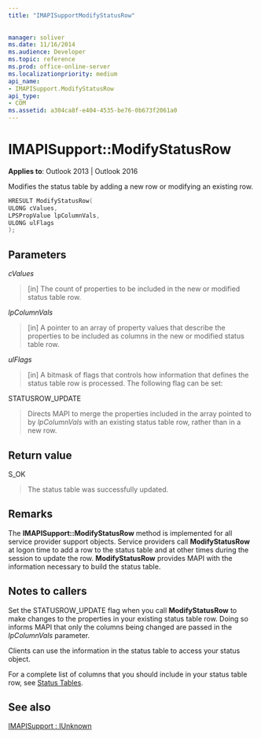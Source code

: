 ```yaml
---
title: "IMAPISupportModifyStatusRow"
 
 
manager: soliver
ms.date: 11/16/2014
ms.audience: Developer
ms.topic: reference
ms.prod: office-online-server
ms.localizationpriority: medium
api_name:
- IMAPISupport.ModifyStatusRow
api_type:
- COM
ms.assetid: a304ca8f-e404-4535-be76-0b673f2061a0
---
```


# IMAPISupport::ModifyStatusRow

  
  
**Applies to**: Outlook 2013 | Outlook 2016 
  
Modifies the status table by adding a new row or modifying an existing row.
  
```cpp
HRESULT ModifyStatusRow(
ULONG cValues,
LPSPropValue lpColumnVals,
ULONG ulFlags
);
```

## Parameters

 _cValues_
  
> [in] The count of properties to be included in the new or modified status table row. 
    
 _lpColumnVals_
  
> [in] A pointer to an array of property values that describe the properties to be included as columns in the new or modified status table row.
    
 _ulFlags_
  
> [in] A bitmask of flags that controls how information that defines the status table row is processed. The following flag can be set:
    
STATUSROW_UPDATE 
  
> Directs MAPI to merge the properties included in the array pointed to by  _lpColumnVals_ with an existing status table row, rather than in a new row. 
    
## Return value

S_OK 
  
> The status table was successfully updated.
    
## Remarks

The **IMAPISupport::ModifyStatusRow** method is implemented for all service provider support objects. Service providers call **ModifyStatusRow** at logon time to add a row to the status table and at other times during the session to update the row. **ModifyStatusRow** provides MAPI with the information necessary to build the status table. 
  
## Notes to callers

Set the STATUSROW_UPDATE flag when you call **ModifyStatusRow** to make changes to the properties in your existing status table row. Doing so informs MAPI that only the columns being changed are passed in the _lpColumnVals_ parameter. 
  
Clients can use the information in the status table to access your status object. 
  
For a complete list of columns that you should include in your status table row, see [Status Tables](status-tables.md).
  
## See also



[IMAPISupport : IUnknown](imapisupportiunknown.md)

